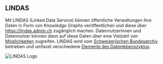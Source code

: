 ## LINDAS

Mit LINDAS (Linked Data Service) können öffentliche Verwaltungen ihre Daten in Form von *Knowledge Graphs* veröffentlichen und diese über https://lindas.admin.ch zugänglich machen. Datennutzerinnen und Datennutzer können dann auf diese Daten über eine Vielzahl von [Möglichkeiten](/data-usage/data-usage-types) zugreifen. LINDAS wird vom [Schweizerischen Bundesarchiv](https://www.bar.admin.ch/bar/de/home.html) betrieben und umfasst verschiedene [Elemente des Datenlebenszyklus](/ecosystem/LINDAS-ecosystem).

![LINDAS Logo](/static-assets/img/lindaslogo_web.png)
